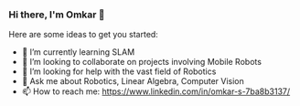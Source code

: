 ### Hi there, I'm Omkar 👋

Here are some ideas to get you started:

- 🌱 I’m currently learning SLAM
- 👯 I’m looking to collaborate on projects involving Mobile Robots
- 🤔 I’m looking for help with the vast field of Robotics
- 💬 Ask me about Robotics, Linear Algebra, Computer Vision
- 📫 How to reach me: https://www.linkedin.com/in/omkar-s-7ba8b3137/


